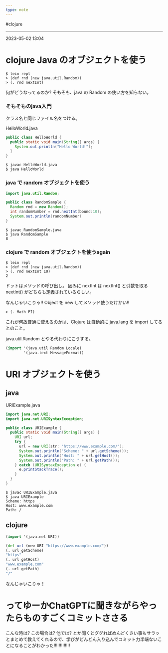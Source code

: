 ```yaml
---
type: note
---
```


#clojure 

---
2023-05-02  13:04

# clojure  Java のオブジェクトを使う

```
$ lein repl
> (def rnd (new java.util.Random))
> (. rnd nextInt)
```

何がどうなってるのか?
そもそも、java の Random の使い方を知らない。

### そもそものjava入門
クラス名と同じファイル名をつける。

HelloWorld.java
```java
public class HelloWorld {
  public static void main(String[] args) {
    System.out.println("Hello World!");
  }
}
```

```shell
$ javac HelloWorld.java
$ java HelloWorld
```

### java で random オブジェクトを使う

```java
import java.util.Random;

public class RandomSample {
  Random rnd = new Random();
  int randomNumber = rnd.nextInt(bound:10);
  System.out.println(randomNumber)
}
```

```shell
$ javac RandomSample.java
$ java RandomSample
8
```

### clojure で random オブジェクトを使うagain

```shell
$ lein repl
> (def rnd (new java.util.Random))
> (. rnd nextInt 10)
2
```
ドットはメソッドの呼び出し。
因みに nextInt は nextInt() と引数を取る nextInt() がどちらも定義されているらしい。


なんじゃいこりゃ!!
Object を new してメソッド使うだけかい!!

```
> (. Math PI)
```

これが何故普通に使えるのかは、Clojure は自動的に java.lang を import してるとのこと。

java.util.Random とやる代わりにこうする。
```clojure
(import '(java.util Random Locale)
		'(java.text MessageFormat))

```

# URI オブジェクトを使う

## java

URIExample.java
```java
import java.net.URI;
import java.net.URISyntaxException;

public class URIExample {
  public static void main(String[] args) {
    URI url;
    try {
      url = new URI(str: "https://www.example.com/");
      System.out.println("Scheme: " + url.getScheme());
      System.out.println("Host: " + url.getHost());
      System.out.println("Path: " + url.getPath());
    } catch (URISyntaxException e) {
	  e.printStackTrace();
    }
  }
}
```

```shell
$ javac URIExample.java
$ java URIExample
Scheme: https
Host: www.example.com
Path: /
```

## clojure
```clojure
(import '(java.net URI))

(def url (new URI "https://www.example.com/"))
(. url getScheme)
"https"
(. url getHost)
"www.example.com"
(. url getPath)
"/"
```

なんじゃいこりゃ！

# ってゆーかChatGPTに聞きながらやったらものすごくコミットささる

こんな時は? この場合は? 他では? とか聞くとググればめんどくさい事もサラッとまとめて教えてくれるので、学びがどんどん入り込んでコミット力半端ないことになることがわかった!!!!!!!!!!!!!


